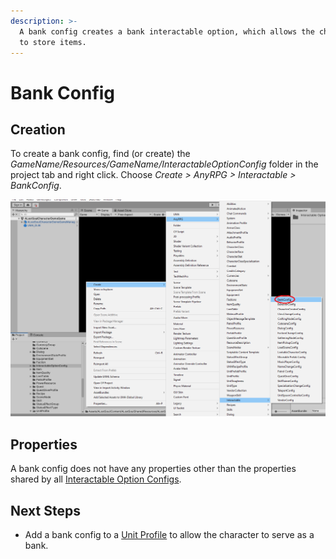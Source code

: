 ```yaml
---
description: >-
  A bank config creates a bank interactable option, which allows the character
  to store items.
---
```


# Bank Config

## Creation

To create a bank config, find (or create) the _GameName/Resources/GameName/InteractableOptionConfig_ folder in the project tab and right click.  Choose _Create > AnyRPG > Interactable > BankConfig_.

![](../../.gitbook/assets/image.png)

## Properties

A bank config does not have any properties other than the properties shared by all [Interactable Option Configs](./#properties).

## Next Steps

* Add a bank config to a [Unit Profile](../unit-profile.md) to allow the character to serve as a bank.
